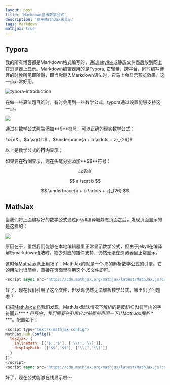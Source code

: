 ```yaml
---
layout: post
title: 'Markdown显示数学公式'
description: '使用MathJax来显示'
tags: Markdown
mathjax: true
---
```




## Typora

我的所有博客都是Markdown格式编写的，通过[jekyll](https://jekyllrb.com/)生成静态文件然后放到网上在浏览器上显示。Markdown编辑器用的是[Typora](https://www.typora.io/), 它轻量、跨平台，同时编写博客的时候所见即所得，即当你键入Markdown语法时，它马上会显示预览效果，这一点非常好用。

![typora-introduction](http://dsweiblog.oss-cn-shanghai.aliyuncs.com/2017-12/typora-introduction.jpeg)

在做一些算法题目的时，有时会用到一些数学公式，typora通过设置能够支持这一点。

![](http://dsweiblog.oss-cn-shanghai.aliyuncs.com/2017-12/typora-math-setting.jpeg)

通过在数学公式两端添加**$**符号，可以正确的现实数学公式：

$LaTeX$ 、$a \sqrt b$ 、$\underbrace{a + b \cdots + z}_{26}$

以上是数学公式的**行内**显示；

如果要在**行间**显示，则在头尾分别添加**$$**符号：

$$
LaTeX
$$

$$
a \sqrt b
$$

$$
\underbrace{a + b \cdots + z}_{26}
$$





## MathJax

当我们将上面编写好的数学公式通过jekyll编译城静态页面之后，发现页面显示的是这样的：

![](http://dsweiblog.oss-cn-shanghai.aliyuncs.com/2017-12/jekyll-without-mathjax.jpeg)

原因在于，虽然我们能够在本地编辑器里正常显示数学公式，但由于jekyll在编译解析markdown语法时，缺少对应的插件支持，仍然无法在浏览器里正常显示。

这时候[MathJax](https://www.mathjax.org/)派上用场了！MathJax的就是一个JS的解析数学公式的引擎。它的用法也很简单，直接在页面里引用这个JS文件即可。

```javascript
<script async src="https://cdn.mathjax.org/mathjax/latest/MathJax.js?config=TeX-MML-AM_CHTML"></script>
```

好了，现在我们引用了这个文件，但发现仍然无法解析数学公式，哪里出了问题啦？

扫描[MathJax文档](http://docs.mathjax.org/en/latest/start.html#tex-and-latex-input)我们发现，MathJax默认情况下解析的是反斜杠(**\\**)符号内的字符而非**$**符号内，我们需要在引用它之前提前声明一下让MathJax解析**$**。配置如下：

```javascript
<script type="text/x-mathjax-config">
MathJax.Hub.Config({
  tex2jax: {
    inlineMath: [['$','$'], ['\\(','\\)']],
    displayMath: [['$$','$$'], ["\\[","\\]"]]
  }
});
</script>
<script async src="https://cdn.mathjax.org/mathjax/latest/MathJax.js?config=TeX-MML-AM_CHTML"></script>
```
好了，现在公式能够在线显示啦～
